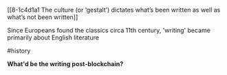[[8-1c4d1a1 The culture (or ‘gestalt’) dictates what’s been written as well as what’s not been written]]

Since Europeans found the classics circa 11th century, 'writing' became primarily about English literature

#history 

**What'd be the writing post-blockchain?**